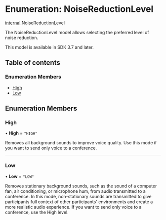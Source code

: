 # Enumeration: NoiseReductionLevel

[internal](../modules/internal.md).NoiseReductionLevel

The NoiseReductionLevel model allows selecting the preferred level of noise reduction.

This model is available in SDK 3.7 and later.

## Table of contents

### Enumeration Members

- [High](internal.NoiseReductionLevel.md#high)
- [Low](internal.NoiseReductionLevel.md#low)

## Enumeration Members

### High

• **High** = ``"HIGH"``

Removes all background sounds to improve voice quality. Use this mode if you want to send only voice to a conference.

___

### Low

• **Low** = ``"LOW"``

Removes stationary background sounds, such as the sound of a computer fan, air conditioning, or microphone hum, from audio transmitted to a conference. In this mode, non-stationary sounds are transmitted to give participants full context of other participants' environments and create a more realistic audio experience. If you want to send only voice to a conference, use the High level.
